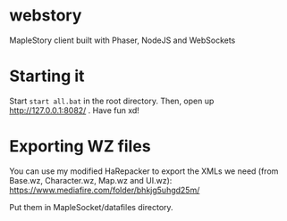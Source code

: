 webstory
========

MapleStory client built with Phaser, NodeJS and WebSockets


Starting it
========

Start `start all.bat` in the root directory.
Then, open up http://127.0.0.1:8082/ . Have fun xd!

Exporting WZ files
========

You can use my modified HaRepacker to export the XMLs we need (from Base.wz, Character.wz, Map.wz and UI.wz): https://www.mediafire.com/folder/bhkjg5uhgd25m/

Put them in MapleSocket/datafiles directory.
